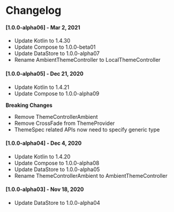 # Changelog

#### [1.0.0-alpha06] - Mar 2, 2021

- Update Kotlin to 1.4.30
- Update Compose to 1.0.0-beta01
- Update DataStore to 1.0.0-alpha07
- Rename AmbientThemeController to LocalThemeController

#### [1.0.0-alpha05] - Dec 21, 2020

- Update Kotlin to 1.4.21
- Update Compose to 1.0.0-alpha09

**Breaking Changes**

- Remove ThemeControllerAmbient
- Remove CrossFade from ThemeProvider
- ThemeSpec related APIs now need to specify generic type

#### [1.0.0-alpha04] - Dec 4, 2020

- Update Kotlin to 1.4.20
- Update Compose to 1.0.0-alpha08
- Update DataStore to 1.0.0-alpha05
- Rename ThemeControllerAmbient to AmbientThemeController

#### [1.0.0-alpha03] - Nov 18, 2020

- Update DataStore to 1.0.0-alpha04
